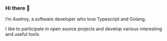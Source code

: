 ### Hi there 👋

I’m Axetroy, a software developer who love Typescript and Golang.

I like to participate in open source projects and develop various interesting and useful tools.
